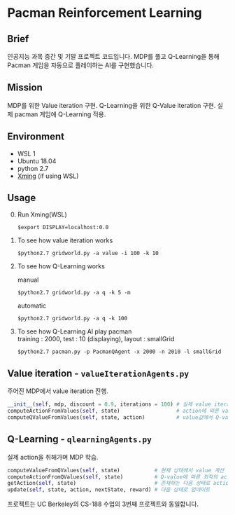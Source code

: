 # Pacman Reinforcement Learning

## Brief
인공지능 과목 중간 및 기말 프로젝트 코드입니다. MDP를 풀고 Q-Learning을 통해 Pacman 게임을 자동으로 플레이하는 AI를 구현했습니다.

## Mission
MDP를 위한 Value iteration 구현. Q-Learning을 위한 Q-Value iteration 구현. 실제 pacman 게임에 Q-Learning 적용.

## Environment
- WSL 1
- Ubuntu 18.04
- python 2.7
- [Xming](https://sourceforge.net/projects/xming/files/latest/download) (if using WSL)

## Usage
0. Run Xming(WSL)
    ```console
    $export DISPLAY=localhost:0.0
    ```
1. To see how value iteration works
    ```console
    $python2.7 gridworld.py -a value -i 100 -k 10
    ```
2. To see how Q-Learning works   
    
    manual
    ```console
    $python2.7 gridworld.py -a q -k 5 -m
    ```
    automatic
    ```console
    $python2.7 gridworld.py -a q -k 100
    ```
3. To see how Q-Learning AI play pacman   
    training : 2000, test : 10 (displaying), layout : smallGrid
    ```console
    $python2.7 pacman.py -p PacmanQAgent -x 2000 -n 2010 -l smallGrid
    ```

## Value iteration - `valueIterationAgents.py`
주어진 MDP에서 value iteration 진행.   
    
```python
__init__(self, mdp, discount = 0.9, iterations = 100) # 실제 value iteration
computeActionFromValues(self, state)                  # action에 따른 value 계산
computeQValueFromValues(self, state, action)          # value값에서 Q-value 계산
```

## Q-Learning - `qlearningAgents.py`
실제 action을 취해가며 MDP 학습.   
```python
computeValueFromQValues(self, state)           # 현재 상태에서 value 계산
computeActionFromQValues(self, state)          # Q-value에 따른 최적의 action 계산
getAction(self, state)                         # 존재하는 다음 상태로 action 선택
update(self, state, action, nextState, reward) # 다음 상태로 업데이트
```

프로젝트는 UC Berkeley의 CS-188 수업의 3번째 프로젝트와 동일합니다.